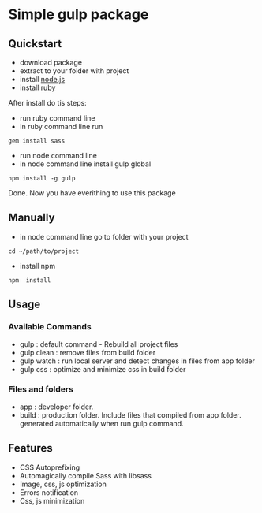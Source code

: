 # Simple gulp package

## Quickstart

- download package
- extract to your folder with project
- install [node.js](https://nodejs.org/en/)
- install [ruby](http://railsinstaller.org/en)

After install do tis steps:

- run ruby command line
- in ruby command line run
```
gem install sass
```
- run node command line
- in node command line install gulp global
```
npm install -g gulp
```
Done. Now you have everithing to use this package

## Manually

- in node command line go to folder with your project
```
cd ~/path/to/project
```
- install npm
```
npm  install
```

## Usage

### Available Commands

- gulp : default command - Rebuild all project files
- gulp clean : remove files from build folder
- gulp watch : run local server and detect changes in files from app folder
- gulp css : optimize and minimize css in build folder

### Files and folders

- app : developer folder.
- build : production folder. Include files that compiled from app folder. generated automatically when run gulp command.


## Features
- CSS Autoprefixing
- Automagically compile Sass with libsass
- Image, css, js optimization
- Errors notification
- Css, js minimization
